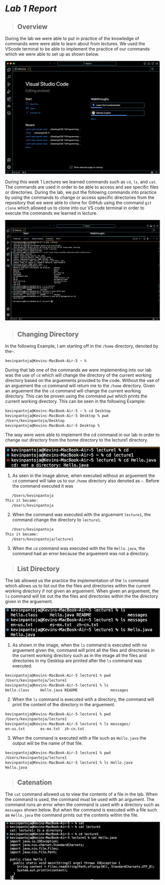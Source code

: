 # ___Lab 1 Report___

> ## Overview

During the lab we were able to put in practice of the knowledge of commands were were able to learn about from lectures. We used the VScode terminal to be able to implement the practice of our commands which we were able to set up as shown below.


![Image](https://github.com/Kpantoja2905/cse15l-lab-reports/blob/main/Screenshot%202024-04-02%20at%209.38.01%20AM.png?raw=true)


During this week 1 Lectures we learned commands such as `cd`, `ls`, and `cat`. The commands are used in order to be able to access and see specific files or directories. During the lab, we put the following commands into practice by using the commands to change or access specific directories from the repository that we were able to clone for GitHub using the command `git clone` which allowed us to clone into our VS code terminal in order to execute the commands we learned in lecture.


![Image](https://github.com/Kpantoja2905/cse15l-lab-reports/blob/main/Screenshot%202024-04-02%20at%209.49.12%20AM.png)


> ## Changing Directory

In the following Example, I am starting off in the `/home` directory, denoted by the`~`.

```
kevinpantoja@Kevins-MacBook-Air-5 ~ % 
```

During that lab one of the commands we were implementing into our lab was the use of `cd` which will change the directory of the current working directory based on the arguements provided to the code. Without the use of an arguement the `cd` command will return me to the `/home` directory. Given an arguement the the `cd` command will change the current working directory. This can be proven using the command `pwd` which prints the current working directory. This can be seen in the following Example:

```
kevinpantoja@Kevins-MacBook-Air-5 ~ % cd Desktop
kevinpantoja@Kevins-MacBook-Air-5 Desktop % pwd
/Users/kevinpantoja/Desktop
kevinpantoja@Kevins-MacBook-Air-5 Desktop % 
```

The way were were able to implement the cd command in our lab in order to change our directory from the home directory to the lecture1 directory.

![Image](https://github.com/Kpantoja2905/cse15l-lab-reports/blob/main/Screenshot%202024-04-10%20at%204.44.33%20PM.png?raw=true)

1) As seen in the image above, when executed without an arguement the `cd` command will take us to our `/home` directory also denoted as `~`. Before the command executed it was

```
   /Users/kevinpantoja
This it became:
   /Users/kevinpantoja
```

2) When the command was executed with the arguement `lecture1`, the command change the directory to `lecture1`.

```
   /Users/kevinpantoja
This it became:
   /Users/kevinpantoja/lecture1
```

3) When the `cd` command was executed with the file `Hello.java`, the command had an error because the arguement was not a directory.


> ## List Directory

The lab allowed us the practice the implementation of the `ls` command which allows us to list out the the files and directories within the current working directory if not given an arguement. When given an arguement, the `ls` command will list out the the files and directories within the the directory given in the arguement.  

![image](https://github.com/Kpantoja2905/cse15l-lab-reports/blob/main/Screenshot%202024-04-10%20at%204.45.05%20PM.png?raw=true)

1) As shown in the image, when the `ls` command is executed with no arguement given the, command will print all the files and directories in the current working directory such as in the image all the files and directories in my Desktop are printed after the `ls` command was executed.

```
kevinpantoja@Kevins-MacBook-Air-5 lecture1 % pwd
/Users/kevinpantoja/lecture1
kevinpantoja@Kevins-MacBook-Air-5 lecture1 % ls
Hello.class     Hello.java README               messages
```

2) When the `ls` command is executed with a directory, the command will print the content of the directory in the arguement.

```
kevinpantoja@Kevins-MacBook-Air-5 lecture1 % pwd
/Users/kevinpantoja/lecture1
kevinpantoja@Kevins-MacBook-Air-5 lecture1 % ls messages/
en-us.txt       es-mx.txt  zh-cn.txt
```
3) When the command is executed with a file such as `Hello.java` the output will be the name of that file.
   
```
kevinpantoja@Kevins-MacBook-Air-5 lecture1 % pwd  
/Users/kevinpantoja/lecture1
kevinpantoja@Kevins-MacBook-Air-5 lecture1 % ls Hello.java
Hello.java
```

> ## Catenation


The `cat` command allowed us to view the contents of a file in the lab. When the command is used, the command must be used with an argument. The command runs an error when the command is used with a directory such as `messages` shown below. But when the command is executed with a file such as `Hello.java` the command prints out the contents within the file.


![image](https://github.com/Kpantoja2905/cse15l-lab-reports/blob/main/Screenshot%202024-04-10%20at%204.46.54%20PM.png?raw=true)
